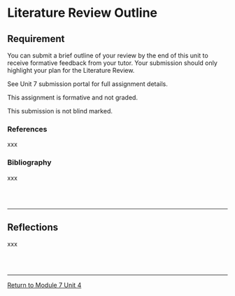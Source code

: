 # Literature Review Outline


## Requirement
You can submit a brief outline of your review by the end of this unit to receive formative feedback from your tutor. Your submission should only highlight your plan for the Literature Review.

See Unit 7 submission portal for full assignment details.

This assignment is formative and not graded.

This submission is not blind marked.

### References
xxx

### Bibliography
xxx

<br><br>

---


## Reflections
xxx

<br><br>

---

[Return to Module 7 Unit 4](RMPP_Unit04.md)
